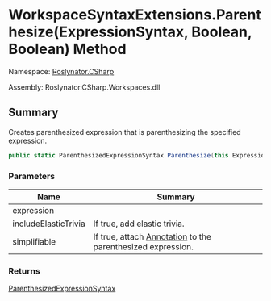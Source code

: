# WorkspaceSyntaxExtensions\.Parenthesize\(ExpressionSyntax, Boolean, Boolean\) Method

Namespace: [Roslynator.CSharp](../../README.md)

Assembly: Roslynator\.CSharp\.Workspaces\.dll

## Summary

Creates parenthesized expression that is parenthesizing the specified expression\.

```csharp
public static ParenthesizedExpressionSyntax Parenthesize(this ExpressionSyntax expression, bool includeElasticTrivia = true, bool simplifiable = true)
```

### Parameters

| Name | Summary |
| ---- | ------- |
| expression | |
| includeElasticTrivia | If true, add elastic trivia\. |
| simplifiable | If true, attach [Annotation](https://docs.microsoft.com/en-us/dotnet/api/microsoft.codeanalysis.simplification.simplifier.annotation) to the parenthesized expression\. |

### Returns

[ParenthesizedExpressionSyntax](https://docs.microsoft.com/en-us/dotnet/api/microsoft.codeanalysis.csharp.syntax.parenthesizedexpressionsyntax)

